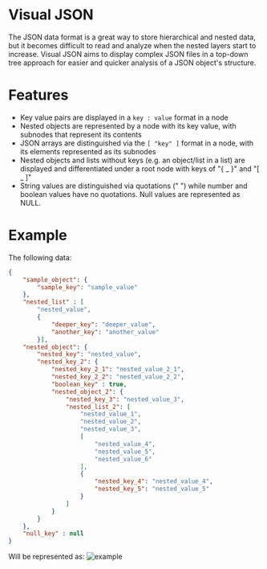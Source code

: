 # Visual JSON
The JSON data format is a great way to store hierarchical and nested data, but it becomes difficult to read and analyze when the nested layers start to increase. Visual JSON aims to display complex JSON files in a top-down tree approach for easier and quicker analysis of a JSON object's structure.

# Features
- Key value pairs are displayed in a `key : value` format in a node
- Nested objects are represented by a node with its key value, with subnodes that represent its contents
- JSON arrays are distinguished via the `[ "key" ]` format in a node, with its elements represented as its subnodes
- Nested objects and lists without keys (e.g. an object/list in a list) are displayed and differentiated under a root node with keys of "{ _ }" and "[ _ ]"
- String values are distinguished via quotations (" ") while number and boolean values have no quotations. Null values are represented as NULL.

# Example

The following data:
```JSON
{
	"sample_object": {
		"sample_key": "sample_value"
	},
	"nested_list" : [
		"nested_value",
		{
			"deeper_key": "deeper_value",
			"another_key": "another_value"
		}],
	"nested_object": {
		"nested_key": "nested_value",
		"nested_key_2": {
			"nested_key_2_1": "nested_value_2_1",
			"nested_key_2_2": "nested_value_2_2",
			"boolean_key" : true,
			"nested_object_2": {
				"nested_key_3": "nested_value_3",
				"nested_list_2": [
					"nested_value_1",
					"nested_value_2",
					"nested_value_3",
					[
						"nested_value_4",
						"nested_value_5",
						"nested_value_6"
					],
					{
						"nested_key_4": "nested_value_4",
						"nested_key_5": "nested_value_5"
					}
				]
			}
		}
	}, 
	"null_key" : null
}
```

Will be represented as:
![example](https://user-images.githubusercontent.com/76023265/222950563-16b0076b-0993-468a-8afa-2f9e8011d2ae.png)


